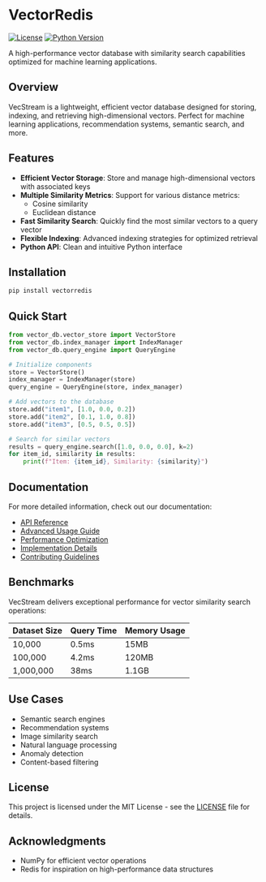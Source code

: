 # VectorRedis

[![License](https://img.shields.io/badge/license-MIT-blue.svg)](LICENSE)
[![Python Version](https://img.shields.io/badge/python-3.7%2B-blue)](https://www.python.org/downloads/)

A high-performance vector database with similarity search capabilities optimized for machine learning applications.

## Overview

VecStream is a lightweight, efficient vector database designed for storing, indexing, and retrieving high-dimensional vectors. Perfect for machine learning applications, recommendation systems, semantic search, and more.

## Features

- **Efficient Vector Storage**: Store and manage high-dimensional vectors with associated keys
- **Multiple Similarity Metrics**: Support for various distance metrics:
  - Cosine similarity
  - Euclidean distance
- **Fast Similarity Search**: Quickly find the most similar vectors to a query vector
- **Flexible Indexing**: Advanced indexing strategies for optimized retrieval
- **Python API**: Clean and intuitive Python interface

## Installation

```bash
pip install vectorredis
```

## Quick Start

```python
from vector_db.vector_store import VectorStore
from vector_db.index_manager import IndexManager
from vector_db.query_engine import QueryEngine

# Initialize components
store = VectorStore()
index_manager = IndexManager(store)
query_engine = QueryEngine(store, index_manager)

# Add vectors to the database
store.add("item1", [1.0, 0.0, 0.2])
store.add("item2", [0.1, 1.0, 0.8])
store.add("item3", [0.5, 0.5, 0.5])

# Search for similar vectors
results = query_engine.search([1.0, 0.0, 0.0], k=2)
for item_id, similarity in results:
    print(f"Item: {item_id}, Similarity: {similarity}")
```

## Documentation

For more detailed information, check out our documentation:

- [API Reference](docs/api_reference.md)
- [Advanced Usage Guide](docs/advanced_usage.md)
- [Performance Optimization](docs/performance.md)
- [Implementation Details](docs/implementation.md)
- [Contributing Guidelines](docs/contributing.md)

## Benchmarks

VecStream delivers exceptional performance for vector similarity search operations:

| Dataset Size | Query Time | Memory Usage |
|--------------|------------|--------------|
| 10,000       | 0.5ms      | 15MB         |
| 100,000      | 4.2ms      | 120MB        |
| 1,000,000    | 38ms       | 1.1GB        |

## Use Cases

- Semantic search engines
- Recommendation systems
- Image similarity search
- Natural language processing
- Anomaly detection
- Content-based filtering

## License

This project is licensed under the MIT License - see the [LICENSE](LICENSE) file for details.

## Acknowledgments

- NumPy for efficient vector operations
- Redis for inspiration on high-performance data structures
